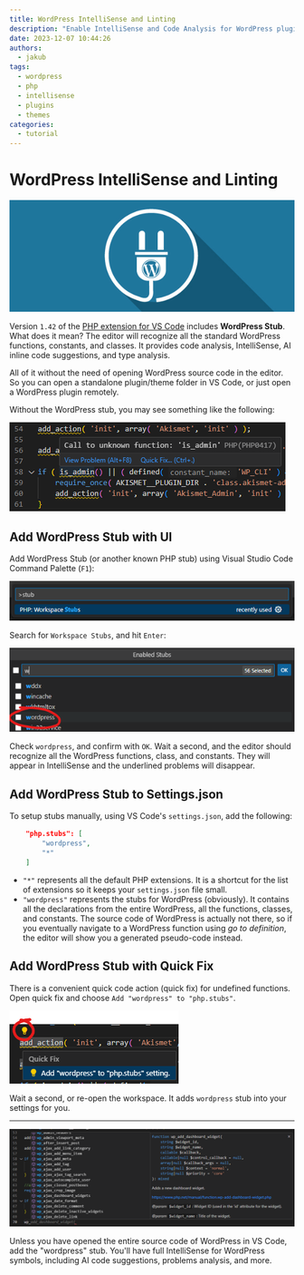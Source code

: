 ```yaml
---
title: WordPress IntelliSense and Linting
description: "Enable IntelliSense and Code Analysis for WordPress plugins/themes in VS Code, without opening the WordPress source code itself."
date: 2023-12-07 10:44:26
authors:
  - jakub
tags:
  - wordpress
  - php
  - intellisense
  - plugins
  - themes
categories:
  - tutorial
---
```


# WordPress IntelliSense and Linting

![Cover Image](imgs/creating-a-wp-plugin.jpg)

Version `1.42` of the [PHP extension for VS Code](https://marketplace.visualstudio.com/items?itemName=DEVSENSE.phptools-vscode) includes **WordPress Stub**. What does it mean? The editor will recognize all the standard WordPress functions, constants, and classes. It provides code analysis, IntelliSense, AI inline code suggestions, and type analysis.

<!-- more -->

All of it without the need of opening WordPress source code in the editor. So you can open a standalone plugin/theme folder in VS Code, or just open a WordPress plugin remotely.

Without the WordPress stub, you may see something like the following:

![Missing WordPress Stub](imgs/wp-missing-functions.png)

## Add WordPress Stub with UI

Add WordPress Stub (or another known PHP stub) using Visual Studio Code Command Palette (`F1`):

![command palette](imgs/vsc-command-palette-stubs.png)

Search for `Workspace Stubs`, and hit `Enter`:

![php stubs](imgs/vsc-stubs.png)

Check `wordpress`, and confirm with `OK`. Wait a second, and the editor should recognize all the WordPress functions, class, and constants. They will appear in IntelliSense and the underlined problems will disappear.

## Add WordPress Stub to Settings.json

To setup stubs manually, using VS Code's `settings.json`, add the following:

```json
    "php.stubs": [
        "wordpress",
        "*"
    ]
```

- `"*"` represents all the default PHP extensions. It is a shortcut for the list of extensions so it keeps your `settings.json` file small.
- `"wordpress"` represents the stubs for WordPress (obviously). It contains all the declarations from the entire WordPress, all the functions, classes, and constants. The source code of WordPress is actually not there, so if you eventually navigate to a WordPress function using _go to definition_, the editor will show you a generated pseudo-code instead.

## Add WordPress Stub with Quick Fix

There is a convenient quick code action (quick fix) for undefined functions. Open quick fix and choose `Add "wordpress" to "php.stubs"`.

![add stub quick fix](imgs/vsc-wp-quickfix.png)

Wait a second, or re-open the workspace. It adds `wordpress` stub into your settings for you.

---

![WordPress code completion](imgs/vsc-wp-completion.png)

Unless you have opened the entire source code of WordPress in VS Code, add the "wordpress" stub. You'll have full IntelliSense for WordPress symbols, including AI code suggestions, problems analysis, and more.
